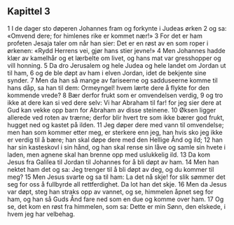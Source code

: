 ## Kapittel 3

1 I de dager sto døperen Johannes fram og forkynte i Judeas ørken
2 og sa: «Omvend dere; for himlenes rike er kommet nær!»
3 For det er ham profeten Jesaja taler om når han sier: Det er en røst av en som roper i ørkenen: «Rydd Herrens vei, gjør hans stier jevne!»
4 Men Johannes hadde klær av kamelhår og et lærbelte om livet, og hans mat var gresshopper og vill honning.
5 Da dro Jerusalem og hele Judea og hele landet om Jordan ut til ham,
6 og de ble døpt av ham i elven Jordan, idet de bekjente sine synder.
7 Men da han så mange av fariseerne og sadduseerne komme til hans dåp, sa han til dem: Ormeyngel! hvem lærte dere å flykte for den kommende vrede?
8 Bær derfor frukt som er omvendelsen verdig,
9 og tro ikke at dere kan si ved dere selv: Vi har Abraham til far! for jeg sier dere at Gud kan vekke opp barn for Abraham av disse steinene.
10 Øksen ligger allerede ved roten av trærne; derfor blir hvert tre som ikke bærer god frukt, hugget ned og kastet på ilden.
11 Jeg døper dere med vann til omvendelse; men han som kommer etter meg, er sterkere enn jeg, han hvis sko jeg ikke er verdig til å bære; han skal døpe dere med den Hellige Ånd og ild;
12 han har sin kasteskovl i sin hånd, og han skal rense sin låve og samle sin hvete i laden, men agnene skal han brenne opp med uslukkelig ild.
13 Da kom Jesus fra Galilea til Jordan til Johannes for å bli døpt av ham.
14 Men han nektet ham det og sa: Jeg trenger til å bli døpt av deg, og du kommer til meg?
15 Men Jesus svarte og sa til ham: La det nå skje! for slik sømmer det seg for oss å fullbyrde all rettferdighet. Da lot han det skje.
16 Men da Jesus var døpt, steg han straks opp av vannet, og se, himmelen åpnet seg for ham, og han så Guds Ånd fare ned som en due og komme over ham.
17 Og se, det kom en røst fra himmelen, som sa: Dette er min Sønn, den elskede, i hvem jeg har velbehag.
